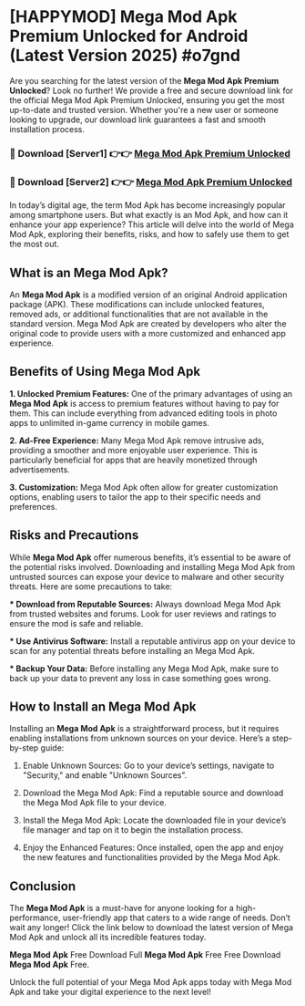 # [HAPPYMOD] Mega Mod Apk Premium Unlocked for Android (Latest Version 2025) #o7gnd

Are you searching for the latest version of the <strong>Mega Mod Apk Premium Unlocked</strong>? Look no further! We provide a free and secure download link for the official Mega Mod Apk Premium Unlocked, ensuring you get the most up-to-date and trusted version. Whether you're a new user or someone looking to upgrade, our download link guarantees a fast and smooth installation process.


<h3>🔴 Download [Server1] 👉👉 <a href="https://appsnew.pages.dev?q=Mega+Mod+Apk">Mega Mod Apk Premium Unlocked</a></h3>

<h3>🔴 Download [Server2] 👉👉 <a href="https://appsnew.pages.dev?q=Mega+Mod+Apk">Mega Mod Apk Premium Unlocked</a></h3>


In today’s digital age, the term Mod Apk has become increasingly popular among smartphone users. But what exactly is an Mod Apk, and how can it enhance your app experience? This article will delve into the world of Mega Mod Apk, exploring their benefits, risks, and how to safely use them to get the most out.


<h2>What is an Mega Mod Apk?</h2>

An <strong>Mega Mod Apk</strong> is a modified version of an original Android application package (APK). These modifications can include unlocked features, removed ads, or additional functionalities that are not available in the standard version. Mega Mod Apk are created by developers who alter the original code to provide users with a more customized and enhanced app experience.


<h2>Benefits of Using Mega Mod Apk</h2>

<strong> 1. Unlocked Premium Features:</strong> One of the primary advantages of using an <strong>Mega Mod Apk</strong> is access to premium features without having to pay for them. This can include everything from advanced editing tools in photo apps to unlimited in-game currency in mobile games.

<strong> 2. Ad-Free Experience:</strong> Many Mega Mod Apk remove intrusive ads, providing a smoother and more enjoyable user experience. This is particularly beneficial for apps that are heavily monetized through advertisements.

<strong> 3. Customization:</strong> Mega Mod Apk often allow for greater customization options, enabling users to tailor the app to their specific needs and preferences.


<h2>Risks and Precautions</h2>

While <strong>Mega Mod Apk</strong> offer numerous benefits, it’s essential to be aware of the potential risks involved. Downloading and installing Mega Mod Apk from untrusted sources can expose your device to malware and other security threats. Here are some precautions to take:

<strong> * Download from Reputable Sources:</strong> Always download Mega Mod Apk from trusted websites and forums. Look for user reviews and ratings to ensure the mod is safe and reliable.

<strong> * Use Antivirus Software:</strong> Install a reputable antivirus app on your device to scan for any potential threats before installing an Mega Mod Apk.

<strong> * Backup Your Data:</strong> Before installing any Mega Mod Apk, make sure to back up your data to prevent any loss in case something goes wrong.


<h2>How to Install an Mega Mod Apk</h2>

Installing an <strong>Mega Mod Apk</strong> is a straightforward process, but it requires enabling installations from unknown sources on your device. Here’s a step-by-step guide:

 1. Enable Unknown Sources: Go to your device’s settings, navigate to "Security," and enable "Unknown Sources".

 2. Download the Mega Mod Apk: Find a reputable source and download the Mega Mod Apk file to your device.

 3. Install the Mega Mod Apk: Locate the downloaded file in your device’s file manager and tap on it to begin the installation process.

 4. Enjoy the Enhanced Features: Once installed, open the app and enjoy the new features and functionalities provided by the Mega Mod Apk.


<h2><strong>Conclusion</strong></h2>

The <strong>Mega Mod Apk</strong> is a must-have for anyone looking for a high-performance, user-friendly app that caters to a wide range of needs. Don’t wait any longer! Click the link below to download the latest version of Mega Mod Apk and unlock all its incredible features today.

<strong>Mega Mod Apk</strong> Free Download Full <strong>Mega Mod Apk</strong> Free Free Download <strong>Mega Mod Apk</strong> Free.

Unlock the full potential of your Mega Mod Apk apps today with Mega Mod Apk and take your digital experience to the next level!